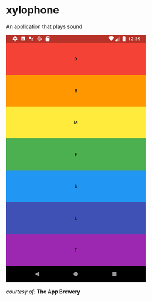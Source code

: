 # xylophone

An application that plays sound

<img src="../images_of_projects/xylophone_app-image.png" width="380">

_courtesy of:_ **The App Brewery**

